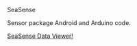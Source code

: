 SeaSense

Sensor package Android and Arduino code.

[SeaSense Data Viewer!](https://xzib1t.github.io/SeaSense/)